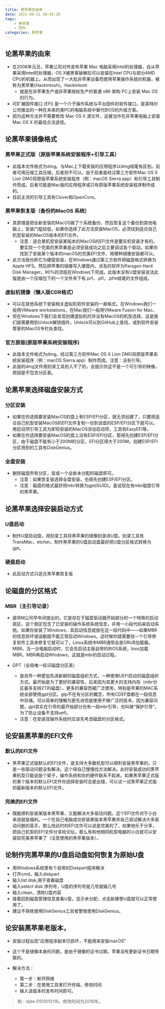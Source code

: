 ```yaml
---
title: 黑苹果的由来
date: 2021-04-21 20:45:28
tags: 
    - 黑苹果
    - 百科
categories: 黑苹果
---
```


## 论黑苹果的由来
- 在2006年元旦，苹果公司对外宣布苹果 Mac 电脑采用Intel的处理器，自从苹果采用Intel的处理器，OS X被黑客破解后可以安装在Intel CPU与部分AMD CPU的机器上。从而出现了一大批非苹果设备而使用苹果操作系统的机器，被称为黑苹果(Hackintosh)。Hackintosh 
    - 就是在非苹果生产或非苹果授权生产的普通 x86 架构 PC上安装 Mac OS 的行为。
- 可扩展固件接口 (EFI) 是一个介于操作系统与平台固件的软件接口。是英特尔公司推出的一种在未来的类PC的电脑系统中替代BIOS的升级方案。
- 因为这种方法并不需要修改 Mac OS X 源文件，这被当作在非苹果电脑上安装 Mac OS X 的最佳合法途径。

## 论黑苹果镜像格式
### 黑苹果正式版（原版苹果系统安装程序+引导工具）
- 此版本文件格式为dmg。与Mac上下载安装的应用程序以dmg结尾有区别。前者可用压缩工具压缩，后者则不可以。由于前者是经过第三方软件Mac OS X Lion DMG将原版苹果系统安装程序（例：macOS Sierra.app）和引导工具制作而成。后者可能是Mac版的应用程序或只有原版苹果系统安装程序制作成的。
- 目前主流的引导工具有Clover和OpenCore。

### 黑苹果恢复版（备份的MacOS 系统）
- 其原理是把全新安装的MacOS做了个系统备份，然后恢复这个备份到其他电脑上，安装门槛较低。如果你选择了此方法安装MacOS，必须找到适合自己机型安装的MacOS版本的EFI文件。
    - 注意：适合某机型安装某版本的MacOS的EFI文件是要实机安装才有的。要实现一个完美的黑苹果是必须安装成功之后又要调试各个驱动。如果你找到了安装某个版本的macOS的完美EFI文件，用哪种镜像安装都可以。
- 此方法我也称它为硬盘安装，在Windows通过第三方软件把磁盘格式转换为Apple HFS。然后把苹果的镜像写入硬盘内，涉及的软件为Paragon Hard Disk Manager。90%的流程在Windows下完成。此版本没有U盘安装说法此版是由一个压缩包下的一个文件夹下有.prf，.pfi，.pfm结尾的文件组成。

### 虚拟机镜像（懒人版CDR格式）
- 可以在其他系统下安装相关虚拟机软件安装的一直格式。在Windows我们一般用VMware workstations，在Mac我们一般用VMware Fusion for Mac。
- 但在Windows下我们会发现创建虚拟机时并没有MacOS的机型选择，这是我们就需要用到Unlock解锁插件。Unlock可以到GitHub上查找，或到软件安装管家的MacOS专栏处查找。

### 官方原版(原版苹果系统安装程序)
- 此版本文件格式为dmg。经过第三方软件Mac OS X Lion DMG将原版苹果系统安装程序（例：macOS Sierra.app）制作而成。注意：没有引导。
- 此版的dmg文件用刻录工具刻入不了的，会提示你这不是一个可引导的映像，原因是不包含分区表。

## 论黑苹果选择磁盘安装方式
### 分区安装
- 如果在你选择要安装MacOS的盘上有ESP/EFI分区，就无须创建了，只要把适合自己机型安装MacOS的EFI文件复制一份到该盘的ESP/EFI分区下就可以。用启动项引导工具为即将安装的MacOS添加启动项，工具有EasyEFI等。
- 如果在你选择要安装MacOS的盘上没有ESP/EFI分区，那得先创建ESP/EFI分区，由于磁盘不能有小于200M的分区，EFI分区得大于200M。创建ESP/EFI分区用到的工具有DiskGenius。

### 全盘安装
- 删除磁盘所有分区，变成一个全新未分配的磁盘即可。
    - 注意：如果恢复版选择全盘安装，也得先创建ESP/EFI分区。
    - 注意：磁盘的格式最好把mbr转换为gpt(GUID)。虽说现在有mbr磁盘引导的黑苹果。

## 论黑苹果选择安装启动方式
### U盘启动
- 制作U盘启动盘，用刻录工具将黑苹果的镜像刻录进U盘。刻录工具有TransMac，etcher。制作黑苹果的U盘启动盘最好把U盘分区格式转换为gpt。

### 硬盘启动
- 此启动方式只适合黑苹果恢复版

## 论磁盘的分区格式
### MBR（主引导记录）
- 是IBM公司早年间提出的。它是存在于磁盘驱动器开始部分的一个特殊的启动扇区。这个扇区包含了已安装的操作系统系统信息，并用一小段代码来启动系统。如果你安装了Windows，其启动信息就放在这一段代码中——如果MBR的信息损坏或误删就不能正常启动Windows，这时候你就需要找一个引导修复软件工具来修复它就可以了。Linux系统中MBR通常会是GRUB加载器。MBR。当一台电脑启动时，它会先启动主板自带的BIOS系统，bios加载MBR，MBR再启动Windows，这就是mbr的启动过程。

- GPT（全局唯一标识磁盘分区表）
    - 是另外一种更加先进新颖的磁盘组织方式，一种使用UEFI启动的磁盘组织方式。最开始是为了更好的兼容性，后来因为其更大的支持内存（mbr分区最多支持2T的磁盘），更多的兼容而被广泛使用，特别是苹果的MAC系统全部使用gpt分区。gtp不在有分区的概念，所有CDEF盘都在一段信息中存储。可以简单的理解为更先进但是使用不够广泛的技术。因为兼容问题，gpt其实在引导的最开始部分也有一段mbr引导，也叫做“保护引导”，为了防止设备不支持uefi。
    - 注意：在安装双操作系统时应该先考虑磁盘的分区格式。

## 论安装黑苹果的EFI文件
### 默认的EFI文件
- 黑苹果正式版默认的EFI文件，是支持大多数机型可以顺利安装黑苹果的。只是一些驱动问题没有解决。这个得自己慢慢找方法解决。此时安装成功的黑苹果机型只能说是个架子，操作系统和你的硬件联系不起来。如果黑苹果正式版的某个版本的默认EFI文件你选择安装时总是出错，可以试一试黑苹果正式版的最新版本的默认EFI文件。

### 完美的EFI文件
- 既能顺利安装某版本黑苹果，又能解决大多驱动问题。这个EFI文件对于小白来说就是福利。一个在自己电脑成功安装某版本黑苹果并自己调试解决大多驱动问题的高手，那么他此时的EFI文件可以说是完美的了，如果他乐于分享，把自己机型的EFI文件分享给论坛，那么有和他相同机型电脑的小白就可以安装较完美黑苹果了（注意使用的黑苹果版本）。

## 论制作完黑苹果的U盘启动盘如何恢复为原始U盘
- 用Windows系统里有个自带的Diskpart程序解决
- 打开cmd，输入diskpart
- 输入list disk,用于查看磁盘
- 输入select disk 序列号，U盘的序列号是几号就输几号
- 输入clean，清除U盘内容
- 接着回到磁盘管理信息查看U盘，显示未分配，点击新建卷U盘就可以正常使用了。
- 建议不熟练使用DiskGenius工具者警惕使用DiskGenius。

## 论安装黑苹果老版本，
- 安装过程出现“应用程序副本已损坏，不能用来安装macOS”
- 这个不是镜像本身的问题，是由于镜像的证书过期，苹果没有更新证书日期导致的。

- 解决方法：
    - 第一步：断开网络
    - 第二步：在使用工具里打开终端，修改时间
    - 输入该版本的发布时间即可。
> 例：date 0101010116。修改时间为2016年。

